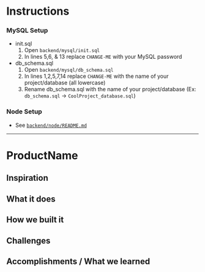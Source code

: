 # Instructions

### MySQL Setup

* init.sql
  1. Open `backend/mysql/init.sql`
  2. In lines 5,6, & 13 replace `CHANGE-ME` with your MySQL password
* db_schema.sql
     1. Open `backend/mysql/db_schema.sql`
     2. In lines 1,2,5,7,14 replace `CHANGE-ME` with the name of your project/database (all lowercase)
     3. Rename db_schema.sql with the name of your project/database (Ex: `db_schema.sql` -> `CoolProject_database.sql`)

### Node Setup

* See [`backend/node/README.md`](https://github.com/luisegarduno/FullStack-Template/blob/master/backend/node/README.md)
--------------------------

# ProductName

## Inspiration

## What it does

## How we built it

## Challenges

## Accomplishments / What we learned
